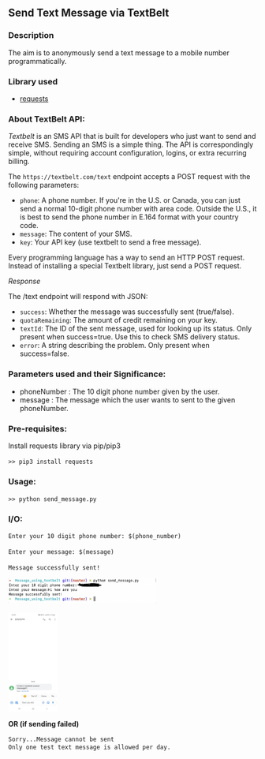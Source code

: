 ## Send Text Message via TextBelt
### Description
The aim is to anonymously send a text message to a mobile number programmatically.

### Library used
* [requests](https://2.python-requests.org/en/v2.7.0/)

### About TextBelt API:
*Textbelt* is an SMS API that is built for developers who just want to send and receive SMS.  Sending an SMS is a simple thing.  The API is correspondingly simple, without requiring account configuration, logins, or extra recurring billing.

The `https://textbelt.com/text` endpoint accepts a POST request with the following parameters:

* `phone`: A phone number.  If you're in the U.S. or Canada, you can just send a normal 10-digit phone number with area code.  Outside the U.S., it is best to send the phone number in E.164 format with your country code. 
* `message`: The content of your SMS.
* `key`: Your API key (use textbelt to send a free message).

Every programming language has a way to send an HTTP POST request.  Instead of installing a special Textbelt library, just send a POST request.

*Response*

The /text endpoint will respond with JSON:
* `success`: Whether the message was successfully sent (true/false).
* `quotaRemaining`: The amount of credit remaining on your key.
* `textId`: The ID of the sent message, used for looking up its status.  Only present when success=true.  Use this to check SMS delivery status.
* `error`: A string describing the problem.  Only present when success=false.

### Parameters used and their Significance:
* phoneNumber : The 10 digit phone number given by the user.
* message : The message which the user wants to sent to the given phoneNumber.

### Pre-requisites:
Install requests library via pip/pip3

`>> pip3 install requests`

### Usage:
`>> python send_message.py`

### I/O:

```
Enter your 10 digit phone number: $(phone_number)

Enter your message: $(message)

Message successfully sent! 
```

<img src="ScreenShots/output.png" height=50 width=300>
</br></br>
<img src="ScreenShots/message_received.jpg" height=200 width=100>


**OR (if sending failed)**

```
Sorry...Message cannot be sent
Only one test text message is allowed per day.
```
